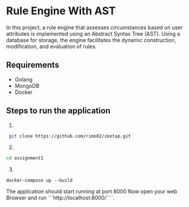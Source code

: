 # Rule Engine With AST
In this project, a rule engine that assesses circumstances based on user attributes is implemented using an Abstract Syntax Tree (AST). Using a database for storage, the engine facilitates the dynamic construction, modification, and evaluation of rules.


## Requirements
- Golang
- MongoDB
- Docker

## Steps to run the application

1.

```bash
 git clone https://github.com/rimo02/zeotap.git
```

2.

```bash
cd assignment1
```

3.

```
docker-compose up --build
```

The application should start running at port 8000
Now open your web Browser and run ```http://localhost:8000/````.
